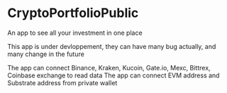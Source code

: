 # CryptoPortfolioPublic
An app to see all your investment in one place

This app is under devloppement, they can have many bug actually, and many change in the future

The app can connect Binance, Kraken, Kucoin, Gate.io, Mexc, Bittrex, Coinbase exchange to read data
The app can connect EVM address and Substrate address from private wallet

